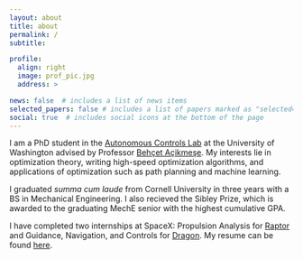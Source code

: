 ```yaml
---
layout: about
title: about
permalink: /
subtitle: 

profile:
  align: right
  image: prof_pic.jpg
  address: >

news: false  # includes a list of news items
selected_papers: false # includes a list of papers marked as "selected={true}"
social: true  # includes social icons at the bottom of the page
---
```

I am a PhD student in the [Autonomous Controls Lab](https://depts.washington.edu/uwacl/) at the University of Washington advised by Professor [Behçet Açikmeşe](https://www.aa.washington.edu/facultyfinder/behcet-acikmese). My interests lie in optimization theory, writing high-speed optimization algorithms, and applications of optimization such as path planning and machine learning. 

I graduated *summa cum laude* from Cornell University in three years with a BS in Mechanical Engineering. I also recieved the Sibley Prize, which is awarded to the graduating MechE senior with the highest cumulative GPA.

I have completed two internships at SpaceX: Propulsion Analysis for [Raptor](https://www.youtube.com/watch?v=k0t6_l3x-f8) and Guidance, Navigation, and Controls for [Dragon](https://www.spacex.com/vehicles/dragon/). My resume can be found [here](../assets/pdf/Govind_Chari_Resume.pdf).
